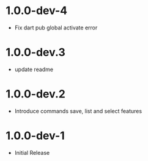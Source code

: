 # 1.0.0-dev-4
- Fix dart pub global activate error

# 1.0.0-dev.3
- update readme

# 1.0.0-dev.2
- Introduce commands save, list and select features


# 1.0.0-dev-1
- Initial Release